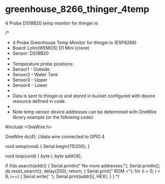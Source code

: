 # greenhouse_8266_thinger_4temp
4 Probe DS18B20 temp monitor for thinger.io

/*
 * 4 Probe Greenhouse Temp Monitor for thinger.io (ESP8266)
 * Board: Lolin(WEMOS) D1 Mini (clone)
 * Sensor: DS18B20
 * 
 * Temperature probe positions:
 *   Sensor1 - Outside
 *   Sensor2 - Water Tank
 *   Sensor3 - Upper
 *   Sensor4 - Lower
 *   
 *   Data is sent to thinger.io and stored in bucket configured with device resource defined in code.
 *   
 *   Note temp sensor device addresses can be determined with OneWire library example (or the following code):

#include <OneWire.h>

OneWire ds(4);  //data wire connected to GPIO 4

void setup(void) {
  Serial.begin(115200);
}

void loop(void) {
  byte i;
  byte addr[8];
  
  if (!ds.search(addr)) {
    Serial.println(" No more addresses.");
    Serial.println();
    ds.reset_search();
    delay(250);
    return;
  }
  Serial.print(" ROM =");
  for (i = 0; i < 8; i++) {
    Serial.write(' ');
    Serial.print(addr[i], HEX);
  }
}
 */
 
